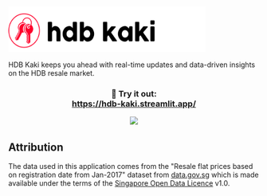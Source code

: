 <img src="./assets/logo.svg" width="396" height="91">

HDB Kaki keeps you ahead with real-time updates and data-driven insights on the HDB resale market.

<h3 align="center">
    🔑 Try it out: <br>
    <a href="https://hdb-kaki.streamlit.app/">https://hdb-kaki.streamlit.app/</a>
</h3>

<p align="center">
    <img src="./assets/hdb-kaki.gif" width=800>
</p>

## Attribution
The data used in this application comes from the "Resale flat prices based on registration date from Jan-2017" dataset from [data.gov.sg](https://data.gov.sg/datasets/d_8b84c4ee58e3cfc0ece0d773c8ca6abc/view) which is made available under the terms of the [Singapore Open Data Licence](https://data.gov.sg/open-data-licence) v1.0.
